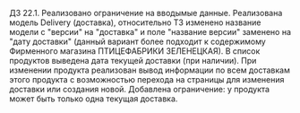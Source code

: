 ДЗ 22.1.
Реализовано ограничение на вводымые данные. Реализована модель Delivery (доставка), относительно ТЗ
изменено название модели с "версии" на "доставка" и поле "название версии" заменено на "дату доставки"
(данный вариант более подходит к содержимому Фирменного магазина ПТИЦЕФАБРИКИ ЗЕЛЕНЕЦКАЯ). В список продуктов 
выведена дата текущей доставки (при наличии). При изменении продукта реализован вывод информации по всем 
доставкам этого продукта с возможностью перехода на страницы для изменения доставки или создания новой.
Добавлена ограничение: у продукта может быть только одна текущая доставка. 